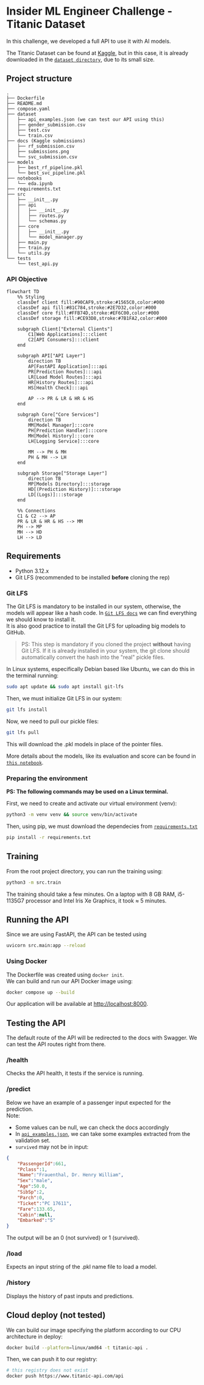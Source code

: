 # Insider ML Engineer Challenge - Titanic Dataset

In this challenge, we developed a full API to use it with AI models.

The Titanic Dataset can be found at [Kaggle](https://www.kaggle.com/competitions/titanic/data), but in this case, it is already downloaded in the [`dataset directory`](dataset), due to its small size.

## Project structure

```text
.
├── Dockerfile
├── README.md
├── compose.yaml
├── dataset
│   ├── api_examples.json (we can test our API using this)
│   ├── gender_submission.csv
│   ├── test.csv
│   └── train.csv
├── docs (Kaggle submissions)
│   ├── rf_submission.csv
│   ├── submissions.png
│   └── svc_submission.csv
├── models
│   ├── best_rf_pipeline.pkl
│   └── best_svc_pipeline.pkl
├── notebooks
│   └── eda.ipynb
├── requirements.txt
├── src
│   ├── __init__.py
│   ├── api
│   │   ├── __init__.py
│   │   ├── routes.py
│   │   └── schemas.py
│   ├── core
│   │   ├── __init__.py
│   │   └── model_manager.py
│   ├── main.py
│   ├── train.py
│   └── utils.py
└── tests
    └── test_api.py
```

### API Objective

```mermaid
flowchart TD
    %% Styling
    classDef client fill:#90CAF9,stroke:#1565C0,color:#000
    classDef api fill:#81C784,stroke:#2E7D32,color:#000
    classDef core fill:#FFB74D,stroke:#EF6C00,color:#000
    classDef storage fill:#CE93D8,stroke:#7B1FA2,color:#000
    
    subgraph Client["External Clients"]
        C1[Web Applications]:::client
        C2[API Consumers]:::client
    end
    
    subgraph API["API Layer"]
        direction TB
        AP[FastAPI Application]:::api
        PR[Prediction Routes]:::api
        LR[Load Model Routes]:::api
        HR[History Routes]:::api
        HS[Health Check]:::api
        
        AP --> PR & LR & HR & HS
    end
    
    subgraph Core["Core Services"]
        direction TB
        MM[Model Manager]:::core
        PH[Prediction Handler]:::core
        MH[Model History]:::core
        LH[Logging Service]:::core
        
        MM --> PH & MH
        PH & MH --> LH
    end
    
    subgraph Storage["Storage Layer"]
        direction TB
        MP[Models Directory]:::storage
        HD[(Prediction History)]:::storage
        LD[(Logs)]:::storage
    end
    
    %% Connections
    C1 & C2 --> AP
    PR & LR & HR & HS --> MM
    PH --> MP
    MH --> HD
    LH --> LD
```

## Requirements

- Python 3.12.x
- Git LFS (recommended to be installed **before** cloning the rep)

### Git LFS

The Git LFS is mandatory to be installed in our system, otherwise, the models will appear like a hash code. In [`Git LFS docs`](https://docs.github.com/en/repositories/working-with-files/managing-large-files/installing-git-large-file-storage?platform=linux) we can find everything we should know to install it.  
It is also good practice to install the Git LFS for uploading big models to GitHub.

> PS: This step is mandatory if you cloned the project **without** having Git LFS. If it is already installed in your system, the git clone should automatically convert the hash into the "real" pickle files.

In Linux systems, especifically Debian based like Ubuntu, we can do this in the terminal running:

```bash
sudo apt update && sudo apt install git-lfs
```

Then, we must initialize Git LFS in our system:

```bash
git lfs install
```

Now, we need to pull our pickle files:

```bash
git lfs pull
```

This will download the .pkl models in place of the pointer files.

More details about the models, like its evaluation and score can be found in [`this notebook`](notebooks/eda.ipynb).

### Preparing the environment

**PS: The following commands may be used on a Linux terminal.**

First, we need to create and activate our virtual environment (venv):

```bash
python3 -m venv venv && source venv/bin/activate
```

Then, using pip, we must download the dependecies from [`requirements.txt`](requirements.txt)

```bash
pip install -r requirements.txt
```

## Training

From the root project directory, you can run the training using:

```bash
python3 -m src.train
```

The training should take a few minutes. On a laptop with 8 GB RAM, i5-1135G7 processor and Intel Iris Xe Graphics, it took $\approx$ 5 minutes.

## Running the API

Since we are using FastAPI, the API can be tested using

```bash
uvicorn src.main:app --reload
```

### Using Docker

The Dockerfile was created using ```docker init```.  
We can build and run our API Docker image using:

```bash
docker compose up --build
```

Our application will be available at <http://localhost:8000>.

## Testing the API

The default route of the API will be redirected to the docs with Swagger. We can test the API routes right from there.

### /health

Checks the API health, it tests if the service is running.

### /predict

Below we have an example of a passenger input expected for the prediction.  
Note:  

- Some values can be null, we can check the docs accordingly
- In [`api_examples.json`](dataset/api_examples.json), we can take some examples extracted from the validation set.
- `survived` may not be in input:

```json
{
    "PassengerId":661,
    "Pclass":1,
    "Name":"Frauenthal, Dr. Henry William",
    "Sex":"male",
    "Age":50.0,
    "SibSp":2,
    "Parch":0,
    "Ticket":"PC 17611",
    "Fare":133.65,
    "Cabin":null,
    "Embarked":"S"
}
```

The output will be an 0 (not survived) or 1 (survived).

### /load

Expects an input string of the .pkl name file to load a model.

### /history

Displays the history of past inputs and predictions.

## Cloud deploy (not tested)

We can build our image specifying the platform according to our CPU architecture in deploy:  

```bash
docker build --platform=linux/amd64 -t titanic-api .
```

Then, we can push it to our registry:

```bash
# this registry does not exist
docker push https://www.titanic-api.com/api
```

